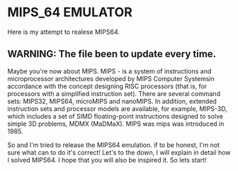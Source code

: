 # MIPS_64 EMULATOR
Here is my attempt to realese MIPS64.
## WARNING: The file been to update every time.

Maybe you're now about MIPS. MIPS - is a system of instructions and microprocessor architectures developed by MIPS Computer Systemsin accordance with the concept designing RISC processors (that is, for processors with a simplified instruction set). There are several command sets: MIPS32, MIPS64, microMIPS and nanoMIPS. In addition, extended instruction sets and processor models are available, for example, MIPS-3D, which includes a set of SIMD floating-point instructions designed to solve simple 3D problems, MDMX (MaDMaX). MIPS was mips was introduced in 1985.

So and I'm tried to release the MIPS64 emulation. if to be honest, I'm not sure what can to do it's correct! Let's to the down, I will explain in detail how I solved MIPS64. I hope that you will also be inspired it. So lets start!



